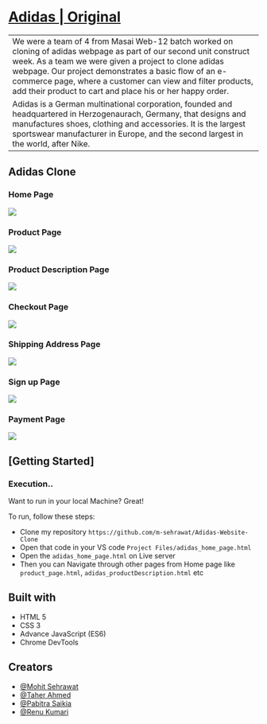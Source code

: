 # [Adidas | Original](https://www.adidas.co.in/search)

<table>
<tr>
<td>
We were a team of 4 from Masai Web-12 batch worked on cloning of adidas webpage as part of our second unit construct week. As a team we were given a project to clone adidas webpage. Our project demonstrates a basic flow of an e-commerce page, where a customer can view and filter products, add their product to cart and place his or her happy order.
</td>
</tr>
<tr>
<td>
Adidas is a German multinational corporation, founded and headquartered in Herzogenaurach, Germany, that designs and manufactures shoes, clothing and accessories. It is the largest sportswear manufacturer in Europe, and the second largest in the world, after Nike.
</td>
</tr>
</table>




## Adidas Clone

### Home Page

![](https://github.com/m-sehrawat/Adidas-Website-Clone/blob/main/Adidas%20Clone%20Screen%20Shots/Home%20page.png?raw=true)

### Product Page
![](https://github.com/m-sehrawat/Adidas-Website-Clone/blob/main/Adidas%20Clone%20Screen%20Shots/Products%20Page.png?raw=true)

### Product Description Page
![](https://github.com/m-sehrawat/Adidas-Website-Clone/blob/main/Adidas%20Clone%20Screen%20Shots/Product%20Description%20Page.png?raw=true)

### Checkout Page
![](https://github.com/m-sehrawat/Adidas-Website-Clone/blob/main/Adidas%20Clone%20Screen%20Shots/Checkout%20Page.png?raw=true)

### Shipping Address Page
![](https://github.com/m-sehrawat/Adidas-Website-Clone/blob/main/Adidas%20Clone%20Screen%20Shots/Shipping%20Address%20page.png?raw=true)

### Sign up Page
![](https://github.com/m-sehrawat/Adidas-Website-Clone/blob/main/Adidas%20Clone%20Screen%20Shots/Sign%20Up%20page.png?raw=true)

### Payment Page
![](https://github.com/m-sehrawat/Adidas-Website-Clone/blob/main/Adidas%20Clone%20Screen%20Shots/Payment%20Page.png?raw=true)



## [Getting Started]

### Execution..
Want to run in your local Machine? Great!

To run, follow these steps:

- Clone my repository `https://github.com/m-sehrawat/Adidas-Website-Clone`
- Open that code in your VS code `Project Files/adidas_home_page.html`
- Open the `adidas_home_page.html` on Live server
- Then you can Navigate through other pages from Home page like `product_page.html`, `adidas_productDescription.html` etc

## Built with 

- HTML 5
- CSS 3
- Advance JavaScript (ES6)
- Chrome DevTools

## Creators

- [@Mohit Sehrawat](https://github.com/m-sehrawat/)
- [@Taher Ahmed](https://github.com/taherahmed14)
- [@Pabitra Saikia](https://github.com/ipabitrasaikia1)
- [@Renu Kumari](https://github.com/renurisha)

  
